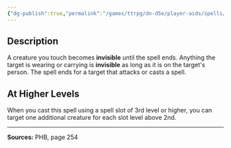 ```yaml
---
{"dg-publish":true,"permalink":"/games/ttrpg/dn-d5e/player-aids/spells/level-2/invisibility/","tags":["TTRPG/DND/5e","verbal","somatic","material","concentration"]}
---
```



## Description
A creature you touch becomes **invisible** until the spell ends.
Anything the target is wearing or carrying is **invisible** as long as it is on the target's person.
The spell ends for a target that attacks or casts a spell.

## At Higher Levels
When you cast this spell using a spell slot of 3rd level or higher, you can target one additional creature for each slot level above 2nd.

---

**Sources:** PHB, page 254
